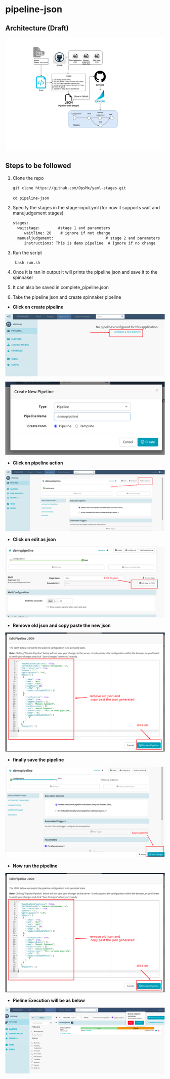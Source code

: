 # pipeline-json


## Architecture (Draft)

![Architecture](pics/Architecture.jpg)

## Steps to be followed 

1.  Clone the repo 

        git clone https://github.com/OpsMx/yaml-stages.git
    
        cd pipeline-json

2. Specify the stages in the stage-input.yml (for now it supports wait and manujudgement stages)

       stages: 
         waitstage:        #stage 1 and parameters
            waitTime: 20    # ignore if not change
         manualjudgement:                       # stage 2 and parameters
            instructions: This is demo pipeline  # ignore if no change 


3. Run the script

        bash run.sh
        
4. Once it is ran in output it will prints the pipeline json and  save it to the spinnaker



5. It can also be saved in  complete_pipeline.json

6. Take the pipeline json and create spinnaker pipeline

 -  **Click on create pipeline**
 

![Createpipeline](pics/createpieline.png)


![savepipe](pics/savepipe.png)

  - **Click on pipeline action**


![pipeaction](pics/pipeaction.png)

  - **Click on edit as json**


![editjson](pics/editjson.png)

  - **Remove old json and copy paste the new json**

![savepipejs](pics/savepipejs.png)

  - **finally save the pipeline**

![savepipen.png](pics/savepipen.png)
 
  - **Now run the pipeline**

![savepipejs](pics/savepipejs.png)

  - **Pieline Execution will be as below**


![runpip](pics/runpip.png)
